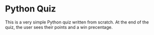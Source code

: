 # Python Quiz

This is a very simple Python quiz written from scratch. 
At the end of the quiz, the user sees their points and a win precentage.